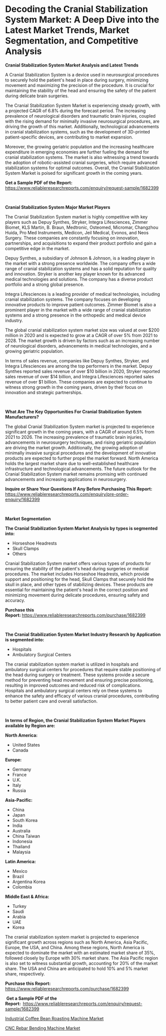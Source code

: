 <p><h1>Decoding the Cranial Stabilization System Market: A Deep Dive into the Latest Market Trends, Market Segmentation, and Competitive Analysis</h1></p><p><strong>Cranial Stabilization System Market Analysis and Latest Trends</strong></p>
<p><p>A Cranial Stabilization System is a device used in neurosurgical procedures to securely hold the patient's head in place during surgery, minimizing movement and maximizing the precision of the procedure. It is crucial for maintaining the stability of the head and ensuring the safety of the patient during delicate brain surgeries.</p><p>The Cranial Stabilization System Market is experiencing steady growth, with a projected CAGR of 6.8% during the forecast period. The increasing prevalence of neurological disorders and traumatic brain injuries, coupled with the rising demand for minimally invasive neurosurgical procedures, are driving the growth of this market. Additionally, technological advancements in cranial stabilization systems, such as the development of 3D-printed patient-specific devices, are contributing to market expansion.</p><p>Moreover, the growing geriatric population and the increasing healthcare expenditure in emerging economies are further fueling the demand for cranial stabilization systems. The market is also witnessing a trend towards the adoption of robotic-assisted cranial surgeries, which require advanced stabilization systems for optimal outcomes. Overall, the Cranial Stabilization System Market is poised for significant growth in the coming years.</p></p>
<p><strong>Get a Sample PDF of the Report:&nbsp;</strong> <a href="https://www.reliableresearchreports.com/enquiry/request-sample/1682399">https://www.reliableresearchreports.com/enquiry/request-sample/1682399</a></p>
<p>&nbsp;</p>
<p><strong>Cranial Stabilization System Major Market Players</strong></p>
<p><p>The Cranial Stabilization System market is highly competitive with key players such as Depuy Synthes, Stryker, Integra Lifesciences, Zimmer Biomet, KLS Martin, B. Braun, Medtronic, Osteomed, Micromar, Changzhou Huida, Pro Med Instruments, Medicon, Jeil Medical, Evonos, and Neos Surgery. These companies are constantly focusing on innovation, partnerships, and acquisitions to expand their product portfolio and gain a competitive edge in the market.</p><p>Depuy Synthes, a subsidiary of Johnson & Johnson, is a leading player in the market with a strong presence worldwide. The company offers a wide range of cranial stabilization systems and has a solid reputation for quality and innovation. Stryker is another key player known for its advanced medical technologies and solutions. The company has a diverse product portfolio and a strong global presence.</p><p>Integra Lifesciences is a leading provider of medical technologies, including cranial stabilization systems. The company focuses on developing innovative products to improve patient outcomes. Zimmer Biomet is also a prominent player in the market with a wide range of cranial stabilization systems and a strong presence in the orthopedic and medical device industry.</p><p>The global cranial stabilization system market size was valued at over $200 million in 2020 and is expected to grow at a CAGR of over 5% from 2021 to 2028. The market growth is driven by factors such as an increasing number of neurological disorders, advancements in medical technologies, and a growing geriatric population.</p><p>In terms of sales revenue, companies like Depuy Synthes, Stryker, and Integra Lifesciences are among the top performers in the market. Depuy Synthes reported sales revenue of over $10 billion in 2020, Stryker reported sales revenue of over $14 billion, and Integra Lifesciences reported sales revenue of over $1 billion. These companies are expected to continue to witness strong growth in the coming years, driven by their focus on innovation and strategic partnerships.</p></p>
<p>&nbsp;</p>
<p><strong>What Are The Key Opportunities For Cranial Stabilization System Manufacturers?</strong></p>
<p><p>The global Cranial Stabilization System market is projected to experience significant growth in the coming years, with a CAGR of around 6.5% from 2021 to 2026. The increasing prevalence of traumatic brain injuries, advancements in neurosurgery techniques, and rising geriatric population are driving the market growth. Additionally, the growing adoption of minimally invasive surgical procedures and the development of innovative products are expected to further propel the market forward. North America holds the largest market share due to well-established healthcare infrastructure and technological advancements. The future outlook for the Cranial Stabilization System market remains promising with continued advancements and increasing applications in neurosurgery.</p></p>
<p><strong>Inquire or Share Your Questions If Any Before Purchasing This Report:</strong> <a href="https://www.reliableresearchreports.com/enquiry/pre-order-enquiry/1682399">https://www.reliableresearchreports.com/enquiry/pre-order-enquiry/1682399</a></p>
<p>&nbsp;</p>
<p><strong>Market Segmentation</strong></p>
<p><strong>The Cranial Stabilization System Market Analysis by types is segmented into:</strong></p>
<p><ul><li>Horseshoe Headrests</li><li>Skull Clamps</li><li>Others</li></ul></p>
<p><p>Cranial Stabilization System market offers various types of products for ensuring the stability of the patient's head during surgeries or medical procedures. The market includes Horseshoe Headrests, which provide support and positioning for the head, Skull Clamps that securely hold the skull in place, and other types of stabilizing devices. These products are essential for maintaining the patient's head in the correct position and minimizing movement during delicate procedures, ensuring safety and accuracy.</p></p>
<p><strong>Purchase this Report:&nbsp;</strong><a href="https://www.reliableresearchreports.com/purchase/1682399">https://www.reliableresearchreports.com/purchase/1682399</a></p>
<p>&nbsp;</p>
<p><strong>The Cranial Stabilization System Market Industry Research by Application is segmented into:</strong></p>
<p><ul><li>Hospitals</li><li>Ambulatory Surgical Centers</li></ul></p>
<p><p>The cranial stabilization system market is utilized in hospitals and ambulatory surgical centers for procedures that require stable positioning of the head during surgery or treatment. These systems provide a secure method for preventing head movement and ensuring precise positioning, resulting in improved outcomes and reduced risk of complications. Hospitals and ambulatory surgical centers rely on these systems to enhance the safety and efficacy of various cranial procedures, contributing to better patient care and overall satisfaction.</p></p>
<p>&nbsp;</p>
<p><strong>In terms of Region, the Cranial Stabilization System Market Players available by Region are:</strong></p>
<p>
    <p> <strong> North America: </strong>
        <ul>
            <li>United States</li>
            <li>Canada</li>
        </ul>
        </p> 
    <p> <strong> Europe: </strong>
        <ul>
            <li>Germany</li>
            <li>France</li>
            <li>U.K.</li>
            <li>Italy</li>
            <li>Russia</li>
        </ul>
        </p> 
    <p> <strong> Asia-Pacific: </strong>
        <ul>
            <li>China</li>
            <li>Japan</li>
            <li>South Korea</li>
            <li>India</li>
            <li>Australia</li>
            <li>China Taiwan</li>
            <li>Indonesia</li>
            <li>Thailand</li>
            <li>Malaysia</li>
        </ul>
        </p> 
    <p> <strong> Latin America: </strong>
        <ul>
            <li>Mexico</li>
            <li>Brazil</li>
            <li>Argentina Korea</li>
            <li>Colombia</li>
        </ul>
        </p> 
    <p> <strong> Middle East & Africa: </strong>
        <ul>
            <li>Turkey</li>
            <li>Saudi</li>
            <li>Arabia</li>
            <li>UAE</li>
            <li>Korea</li>
        </ul>
    </p>
    </p>
<p><p>The cranial stabilization system market is projected to experience significant growth across regions such as North America, Asia Pacific, Europe, the USA, and China. Among these regions, North America is expected to dominate the market with an estimated market share of 35%, followed closely by Europe with 30% market share. The Asia Pacific region is also set to witness substantial growth, accounting for 20% of the market share. The USA and China are anticipated to hold 10% and 5% market share, respectively.</p></p>
<p><strong>Purchase this Report: </strong><a href="https://www.reliableresearchreports.com/purchase/1682399">https://www.reliableresearchreports.com/purchase/1682399</a></p>
<p>&nbsp;<strong>Get a Sample PDF of the Report:&nbsp;&nbsp;</strong><a href="https://www.reliableresearchreports.com/enquiry/request-sample/1682399">https://www.reliableresearchreports.com/enquiry/request-sample/1682399</a></p>
<p><strong></strong></p>
<p><p><a href="https://github.com/edytherolanlouisejk1miz0wig/Market-Research-Report-List-1/blob/main/industrial-coffee-bean-roasting-machine-market.md">Industrial Coffee Bean Roasting Machine Market</a></p><p><a href="https://github.com/peachesmcdowel1/Market-Research-Report-List-1/blob/main/cnc-rebar-bending-machine-market.md">CNC Rebar Bending Machine Market</a></p></p>